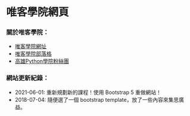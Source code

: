 # 唯客學院網頁

### 關於唯客學院：

* [唯客學院網址](https://www.victorgau.com)
* [唯客學院部落格](https://victorgau.com/blog/)
* [高雄Python學院粉絲團](https://www.facebook.com/KHPYAcademy/)

### 網站更新紀錄：

* 2021-06-01: 重新規劃新的課程！使用 Bootstrap 5 重做網站！
* 2018-07-04: 隨便選了一個 bootstrap template，放了一些內容來集思廣益。
